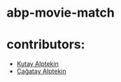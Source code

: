 # abp-movie-match

# contributors:

* [Kutay Alptekin](https://github.com/Kutayalptekinn)
* [Çağatay Alptekin](https://github.com/cagatayalp-cpu23)

